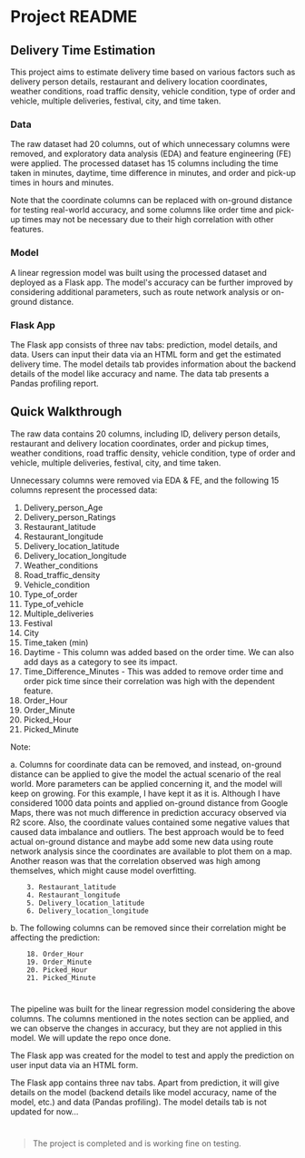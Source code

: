 # Project README

## Delivery Time Estimation

This project aims to estimate delivery time based on various factors such as delivery person details, restaurant and delivery location coordinates, weather conditions, road traffic density, vehicle condition, type of order and vehicle, multiple deliveries, festival, city, and time taken.

### Data

The raw dataset had 20 columns, out of which unnecessary columns were removed, and exploratory data analysis (EDA) and feature engineering (FE) were applied. The processed dataset has 15 columns including the time taken in minutes, daytime, time difference in minutes, and order and pick-up times in hours and minutes.

Note that the coordinate columns can be replaced with on-ground distance for testing real-world accuracy, and some columns like order time and pick-up times may not be necessary due to their high correlation with other features.

### Model

A linear regression model was built using the processed dataset and deployed as a Flask app. The model's accuracy can be further improved by considering additional parameters, such as route network analysis or on-ground distance.

### Flask App

The Flask app consists of three nav tabs: prediction, model details, and data. Users can input their data via an HTML form and get the estimated delivery time. The model details tab provides information about the backend details of the model like accuracy and name. The data tab presents a Pandas profiling report.

## Quick Walkthrough

The raw data contains 20 columns, including ID, delivery person details, restaurant and delivery location coordinates, order and pickup times, weather conditions, road traffic density, vehicle condition, type of order and vehicle, multiple deliveries, festival, city, and time taken.

Unnecessary columns were removed via EDA & FE, and the following 15 columns represent the processed data:

1. Delivery_person_Age
2. Delivery_person_Ratings
3. Restaurant_latitude
4. Restaurant_longitude
5. Delivery_location_latitude
6. Delivery_location_longitude
7. Weather_conditions
8. Road_traffic_density
9. Vehicle_condition
10. Type_of_order
11. Type_of_vehicle
12. Multiple_deliveries
13. Festival
14. City
15. Time_taken (min)
16. Daytime - This column was added based on the order time. We can also add days as a category to see its impact.
17. Time_Difference_Minutes - This was added to remove order time and order pick time since their correlation was high with the dependent feature.
18. Order_Hour
19. Order_Minute
20. Picked_Hour
21. Picked_Minute

Note:

a. Columns for coordinate data can be removed, and instead, on-ground distance can be applied to give the model the actual scenario of the real world. More parameters can be applied concerning it, and the model will keep on growing. For this example, I have kept it as it is. Although I have considered 1000 data points and applied on-ground distance from Google Maps, there was not much difference in prediction accuracy observed via R2 score. Also, the coordinate values contained some negative values that caused data imbalance and outliers. The best approach would be to feed actual on-ground distance and maybe add some new data using route network analysis since the coordinates are available to plot them on a map. Another reason was that the correlation observed was high among themselves, which might cause model overfitting.

        3. Restaurant_latitude
        4. Restaurant_longitude
        5. Delivery_location_latitude
        6. Delivery_location_longitude

b. The following columns can be removed since their correlation might be affecting the prediction:

        18. Order_Hour
        19. Order_Minute
        20. Picked_Hour
        21. Picked_Minute

#

The pipeline was built for the linear regression model considering the above columns. The columns mentioned in the notes section can be applied, and we can observe the changes in accuracy, but they are not applied in this model. We will update the repo once done.

The Flask app was created for the model to test and apply the prediction on user input data via an HTML form.

The Flask app contains three nav tabs. Apart from prediction, it will give details on the model (backend details like model accuracy, name of the model, etc.) and data (Pandas profiling). The model details tab is not updated for now...

#

> The project is completed and is working fine on testing.



























